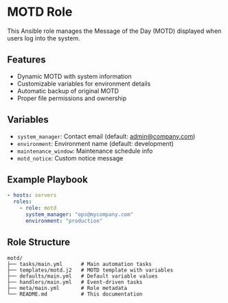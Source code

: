 # MOTD Role

This Ansible role manages the Message of the Day (MOTD) displayed when users log into the system.

## Features
- Dynamic MOTD with system information
- Customizable variables for environment details
- Automatic backup of original MOTD
- Proper file permissions and ownership

## Variables
- `system_manager`: Contact email (default: admin@company.com)
- `environment`: Environment name (default: development)  
- `maintenance_window`: Maintenance schedule info
- `motd_notice`: Custom notice message

## Example Playbook
```yaml
- hosts: servers
  roles:
    - role: motd
      system_manager: "ops@mycompany.com"
      environment: "production"
```

## Role Structure
```
motd/
├── tasks/main.yml      # Main automation tasks
├── templates/motd.j2   # MOTD template with variables
├── defaults/main.yml   # Default variable values
├── handlers/main.yml   # Event-driven tasks
├── meta/main.yml       # Role metadata
└── README.md           # This documentation
```